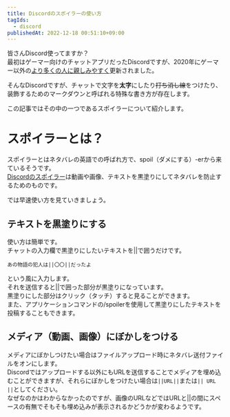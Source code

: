 ```yaml
---
title: Discordのスポイラーの使い方
tagIds:
  - discord
publishedAt: 2022-12-18 00:51:10+09:00
---
```


皆さんDiscord使ってますか？  
最初はゲーマー向けのチャットアプリだったDiscordですが、2020年にゲーマー以外の[より多くの人に親しみやすく](https://discord.com/blog/your-place-to-talk)更新されました。

そんなDiscordですが、チャットで文字を**太字**にしたり~~打ち消し線~~をつけたり、装飾するためのマークダウンと呼ばれる特殊な書き方が存在します。

この記事ではその中の一つであるスポイラーについて紹介します。

# スポイラーとは？

スポイラーとはネタバレの英語での呼ばれ方で、spoil（ダメにする）-erから来ているそうです。  
[Discordのスポイラー](https://support.discord.com/hc/ja/articles/360022320632--%E3%82%B9%E3%83%9D%E3%82%A4%E3%83%A9%E3%83%BC%E3%82%BF%E3%82%B0-)は動画や画像、テキストを黒塗りにしてネタバレを防止するためのものです。

では早速使い方を見ていきましょう。

## テキストを黒塗りにする

使い方は簡単です。  
チャットの入力欄で黒塗りにしたいテキストを||で囲うだけです。
```
あの物語の犯人は||〇〇||だったよ
```
という風に入力します。  
それを送信すると||で囲った部分が黒塗りになっています。  
黒塗りにした部分はクリック（タッチ）すると見ることができます。  
また、アプリケーションコマンドの/spoilerを使用して黒塗りにしたテキストを投稿することもできます。

## メディア（動画、画像）にぼかしをつける

メディアにぼかしつけたい場合はファイルアップロード時にネタバレ送付ファイルをオンにします。  
Discordではアップロードする以外にもURLを送信することでメディアを埋め込むことができますが、それらにぼかしをつけたい場合は`||URL||`または`|| URL ||`としてください。  
なぜなのかはわからなかったのですが、画像のURLなどではURLと||の間にスペースの有無でそもそも埋め込みが表示されるかどうかが変わるようです。
